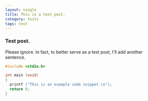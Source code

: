 ```yaml
---
layout: single
title: This is a test post.
category: tests
tags: test
---
```


### Test post.
Please ignore.  In fact, to better serve as a test post, I'll add another sentence.

```c++
#include <stdio.h>

int main (void)
{
  printf ("This is an example code snippet.\n");
  return 0;
}
```

